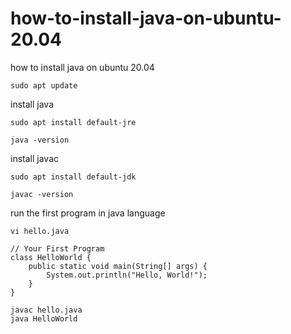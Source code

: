 # how-to-install-java-on-ubuntu-20.04
how to install java on ubuntu 20.04

```
sudo apt update
```

install java
```
sudo apt install default-jre
```

```
java -version
```


install javac
```
sudo apt install default-jdk
```

```
javac -version
```

run the first program in java language
```
vi hello.java
```

```
// Your First Program
class HelloWorld {
    public static void main(String[] args) {
        System.out.println("Hello, World!"); 
    }
}
```

```
javac hello.java
java HelloWorld
```
